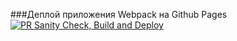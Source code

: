 ###Деплой приложения Webpack на Github Pages
 
 [![PR Sanity Check, Build and Deploy](https://github.com/YPivneva/almanac/actions/workflows/sanity-check.yml/badge.svg?branch=setup)](https://github.com/YPivneva/almanac/actions/workflows/sanity-check.yml)

